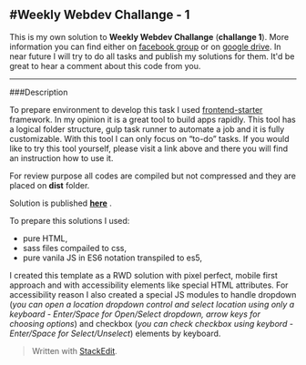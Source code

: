 #Weekly Webdev Challange -  1
--------------------------------

This is my own solution to **Weekly Webdev Challange** (**challange 1**). More information you can find either on [facebook group](https://www.facebook.com/groups/940002776068923/) or on [google drive](https://drive.google.com/drive/folders/0Bw2hu70L5Ye_VkhvdDZhN3haSlE). In near future I will try to do all tasks and publish my solutions for them. It'd be great to hear a comment about this code from you. 


----------

###Description


To prepare environment to develop this task I used [frontend-starter](https://github.com/implico/frontend-starter) framework. In my opinion it is a great tool to build apps rapidly. This tool has a logical folder structure, gulp task runner to automate a job and it is fully customizable. With this tool I can only focus on “to-do” tasks. If you would like to try this tool yourself, please visit a link above and there you will find an instruction how to use it.

For review purpose all codes are compiled but not compressed and they are placed on **dist** folder.

Solution is published [**here**](https://wooqash.github.io/WWCH/Task1/dist/) .

 To prepare this solutions I used:

 - pure HTML,  
 - sass files compailed to css, 
 - pure vanila JS in ES6 notation transpiled to es5,

I created this template as a RWD solution with pixel perfect, mobile first approach and with accessibility elements like special HTML attributes. For accessibility reason I also created a special JS modules to handle dropdown (*you can open a location dropdown control and select location using only a keyboard - Enter/Space for Open/Select dropdown, arrow keys for choosing options*) and checkbox (*you can check checkbox using keybord - Enter/Space for Select/Unselect*) elements by keyboard. 



> Written with [StackEdit](https://stackedit.io/).